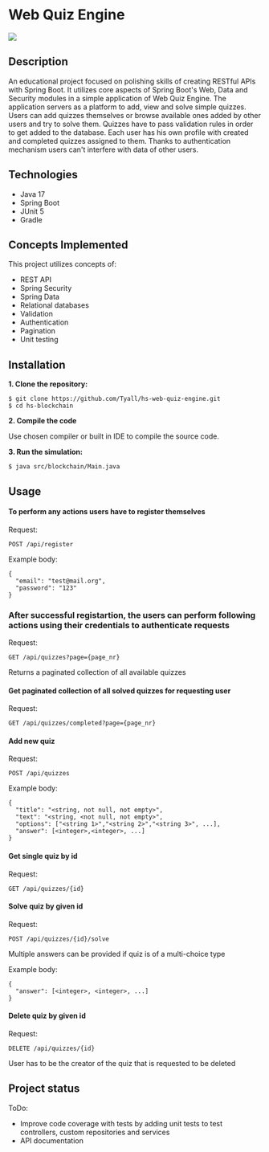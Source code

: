 # Web Quiz Engine
![](https://img.shields.io/badge/Java-Programming-green)
## Description
An educational project focused on polishing skills of creating RESTful APIs with Spring Boot.
It utilizes core aspects of Spring Boot's Web, Data and Security modules in a simple application of Web Quiz Engine.
The application servers as a platform to add, view and solve simple quizzes. Users can add quizzes themselves or browse available ones added by other users and try to solve them.
Quizzes have to pass validation rules in order to get added to the database.
Each user has his own profile with created and completed quizzes assigned to them. Thanks to authentication mechanism users can't interfere with data of other users. 

## Technologies
* Java 17
* Spring Boot
* JUnit 5
* Gradle
## Concepts Implemented

This project utilizes concepts of:
* REST API
* Spring Security
* Spring Data
* Relational databases
* Validation
* Authentication
* Pagination
* Unit testing

## Installation

**1. Clone the repository:**

```
$ git clone https://github.com/Tyall/hs-web-quiz-engine.git
$ cd hs-blockchain
```
**2. Compile the code**

Use chosen compiler or built in IDE to compile the source code.

**3. Run the simulation:**

```
$ java src/blockchain/Main.java
```
## Usage

#### To perform any actions users have to register themselves

Request:
```
POST /api/register
```
Example body:
```
{
  "email": "test@mail.org",
  "password": "123"
}
```
### After successful registartion, the users can perform following actions using their credentials to authenticate requests

Request:
```
GET /api/quizzes?page={page_nr}
```
Returns a paginated collection of all available quizzes


#### Get paginated collection of all solved quizzes for requesting user

Request:
```
GET /api/quizzes/completed?page={page_nr}
```


#### Add new quiz

Request:
```
POST /api/quizzes
```
Example body:
```
{
  "title": "<string, not null, not empty>",
  "text": "<string, <not null, not empty>",
  "options": ["<string 1>","<string 2>","<string 3>", ...],
  "answer": [<integer>,<integer>, ...]
}
```

#### Get single quiz by id

Request:
```
GET /api/quizzes/{id}
```


#### Solve quiz by given id

Request:
```
POST /api/quizzes/{id}/solve
```
Multiple answers can be provided if quiz is of a multi-choice type

Example body:
```
{
  "answer": [<integer>, <integer>, ...]
}
```

#### Delete quiz by given id

Request:
```
DELETE /api/quizzes/{id}
```
User has to be the creator of the quiz that is requested to be deleted


## Project status

ToDo:
* Improve code coverage with tests by adding unit tests to test controllers, custom repositories and services
* API documentation
